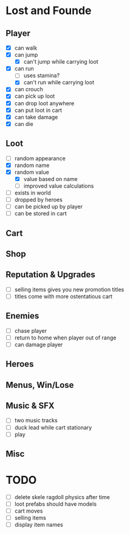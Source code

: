 # Lost and Founde



## Player
- [x] can walk
- [x] can jump
    - [x] can't jump while carrying loot
- [x] can run
    - [ ] uses stamina?
    - [x] can't run while carrying loot
- [x] can crouch
- [x] can pick up loot
- [x] can drop loot anywhere
- [x] can put loot in cart
- [x] can take damage
- [x] can die

## Loot
- [ ] random appearance
- [x] random name
- [x] random value
    - [x] value based on name
    - [ ] improved value calculations
- [ ] exists in world
- [ ] dropped by heroes
- [ ] can be picked up by player
- [ ] can be stored in cart

## Cart

## Shop

## Reputation & Upgrades
- [ ] selling items gives you new promotion titles
- [ ] titles come with more ostentatious cart

## Enemies
- [ ] chase player
- [ ] return to home when player out of range
- [ ] can damage player

## Heroes

## Menus, Win/Lose

## Music & SFX
- [ ] two music tracks
- [ ] duck lead while cart stationary
- [ ] play 

## Misc



# TODO

- [ ] delete skele ragdoll physics after time
- [ ] loot prefabs should have models
- [ ] cart moves
- [ ] selling items
- [ ] display item names